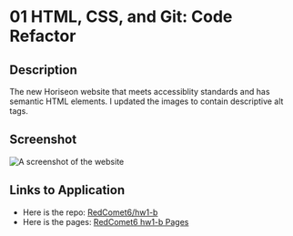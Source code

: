 # 01 HTML, CSS, and Git: Code Refactor

## Description

The new Horiseon website that meets accessiblity standards and has semantic HTML elements. I updated the images to contain descriptive alt tags.

## Screenshot

![A screenshot of the website](./Assets/01-html-css-git-homework-demo.png)

## Links to Application

- Here is the repo: [RedComet6/hw1-b](https://github.com/RedComet6/hw1-b)
- Here is the pages: [RedComet6 hw1-b Pages](https://redcomet6.github.io/hw1-b/)
